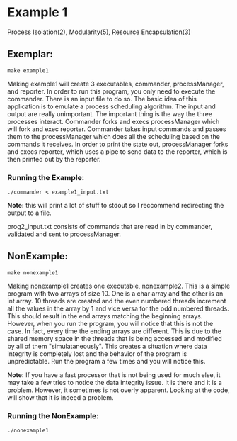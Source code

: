 # Example 1 
Process Isolation(2), Modularity(5), Resource Encapsulation(3)

## Exemplar:
    make example1
Making example1 will create 3 executables, commander, processManager, and 
reporter. In order to run this program, you only need to execute the commander. 
There is an input file to do so. The basic idea of this application is to 
emulate a process scheduling algorithm. The input and output are really 
unimportant. The important thing is the way the three processes interact. 
Commander forks and execs processManager which will fork and exec reporter. 
Commander takes input commands and passes them to the processManager which does 
all the scheduling based on the commands it receives. In order to print the 
state out, processManager forks and execs reporter, which uses a pipe to send 
data to the reporter, which is then printed out by the reporter.

### Running the Example:
    ./commander < example1_input.txt 

**Note:** this will print a lot of stuff to stdout so I reccommend redirecting 
the output to a file.

prog2_input.txt consists of commands that are read in by commander, validated 
and sent to processManager.

## NonExample:
    make nonexample1
Making nonexample1 creates one executable, nonexample2. This is a simple program 
with two arrays of size 10. One is a char array and the other is an int array. 
10 threads are created and the even numbered threads increment all the values in 
the array by 1 and vice versa for the odd numbered threads. This should result 
in the end arrays matching the beginning arrays. However, when you run the 
program, you will notice that this is not the case. In fact, every time the 
ending arrays are different. This is due to the shared memory space in the 
threads that is being accessed and modified by all of them "simulataneously". 
This creates a situation where data integrity is completely lost and the 
behavior of the program is unpredictable. Run the program a few times and you 
will notice this.

**Note:** If you have a fast processor that is not being used for much else, it 
may take a few tries to notice the data integrity issue. It is there and it is a 
problem. However, it sometimes is not overly apparent. Looking at the code, will 
show that it is indeed a problem.

### Running the NonExample:
    ./nonexample1
